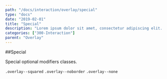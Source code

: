 ```yaml
---
path: "/docs/interaction/overlay/special"
type: "docs"
date: "2019-02-01"
title: "Special"
description: "Lorem ipsum dolor sit amet, consectetur adipiscing elit. Nunc tempus laoreet leo sit amet iaculis."
categories: ["300-Interaction"]
parent: "Overlay"
---
```


##Special

Special optional modifiers classes.

`.overlay--squared` `.overlay--noborder` `.overlay--none`

<demo>
  <demovanilla src="demos/inline/docs/interaction/overlay/special" name="special">
  </demovanilla>
</demo>
